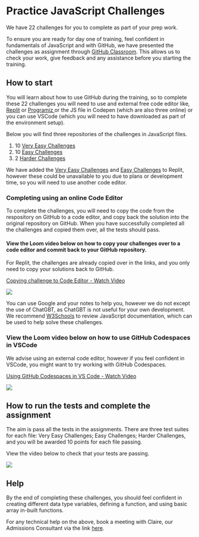 # Practice JavaScript Challenges 

We have 22 challenges for you to complete as part of your prep work. 

To ensure you are ready for day one of training, feel confident in fundamentals of JavaScript and with GitHub, we have presented the  challenges as assignment through [GitHub Classroom](https://docs.github.com/en/education/manage-coursework-with-github-classroom/get-started-with-github-classroom/about-github-classroom). This allows us to check your work, give feedback and any assistance before you starting the training. 

## How to start 
You will learn about how to use GitHub during the training, so to complete these 22 challenges you will need to use and external free code editor like, [Replit](https://replit.com/) or [Programiz ](https://www.programiz.com/javascript/online-compiler/) or the JS file in Codepen (which are also three online) or you can use VSCode (which you will need to have downloaded as part of the environment setup).

Below you will find three repositories of the challenges in JavaScript files. 

1. 10 [Very Easy Challenges](veryEasyChallenges/veryEasyChallenges.js)
2. 10 [Easy Challenges](easyChallenges/easyChallenges.js)
3. 2 [Harder Challenges](harderChallenges/harderChallenges.js)

We have added the [Very Easy Challenges](https://replit.com/@la-fosse-academy/Very-Easy-Challenges) and [Easy Challenges](https://replit.com/@la-fosse-academy/Easy-Challenges) to Replit, however these could be unavailable to you due to plans or development time, so you will need to use another code editor. 

### Completing using an online Code Editor
To complete the challenges, you will need to copy the code from the respository on GitHub to a code editor, and copy back the solution into the original repository on GitHub. When you have successfully completed all the challenges and copied them over, all the tests should pass. 

#### View the Loom video below on how to copy your challenges over to a code editor and commit back to your GitHub repository. 
For Replit, the challenges are already copied over in the links, and you only need to copy your solutions back to GitHub. 

<div>
    <a href="https://www.loom.com/share/b7c9e17b7fa94e79a6a65170995129b5">
      <p>Copying challenge to Code Editor  - Watch Video</p>
    </a>
    <a href="https://www.loom.com/share/b7c9e17b7fa94e79a6a65170995129b5">
      <img style="max-width:300px;" src="https://cdn.loom.com/sessions/thumbnails/b7c9e17b7fa94e79a6a65170995129b5-31348a5abdf5cfd4-full-play.gif">
    </a>
</div>
  
You can use Google and your notes to help you, however we do not except the use of ChatGBT, as ChatGBT is not useful for your own development. We recommend [W3Schools](https://www.w3schools.com/) to review JavaScript documentation, which can be used to help solve these challenges.

### View the Loom video below on how to use GitHub Codespaces in VSCode
We advise using an external code editor, however if you feel confident in VSCode, you might want to try working with GitHub Codespaces. 
<div>
    <a href="https://www.loom.com/share/96988ec25b914dd5ba7bf8ddf2a84eaa">
      <p>Using GitHub Codespaces in VS Code - Watch Video</p>
    </a>
    <a href="https://www.loom.com/share/96988ec25b914dd5ba7bf8ddf2a84eaa">
      <img style="max-width:300px;" src="https://cdn.loom.com/sessions/thumbnails/96988ec25b914dd5ba7bf8ddf2a84eaa-4bb425e46a6560f9-full-play.gif">
    </a>
  </div>

## How to run the tests and complete the assignment
The aim is pass all the tests in the assignments. There are three test suites for each file: Very Easy Challenges; Easy Challenges; Harder Challenges, and you will be awarded 10 points for each file passing.

View the video below to check that your tests are passing. 
<div>
    <a href="https://www.loom.com/share/7d0fb7946a7a46fca85d6d33f6fe38dc">
    </a>
    <a href="https://www.loom.com/share/7d0fb7946a7a46fca85d6d33f6fe38dc">
      <img style="max-width:300px;" src="https://cdn.loom.com/sessions/thumbnails/7d0fb7946a7a46fca85d6d33f6fe38dc-f0da2a40ff899da1-full-play.gif">
    </a>
  </div>


## Help
By the end of completing these challenges, you should feel confident in creating different data type variables, defining a function, and using basic array in-built functions.

For any technical help on the above, book a meeting with Claire, our Admissions Consultant via the link [here](https://lafosseacademy.appointlet.com/s/prep-work-help/claire-2).

